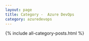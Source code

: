```yaml
---
layout: page
title: Category -  Azure DevOps
category: azuredevops
---
```



 {% include all-category-posts.html %}